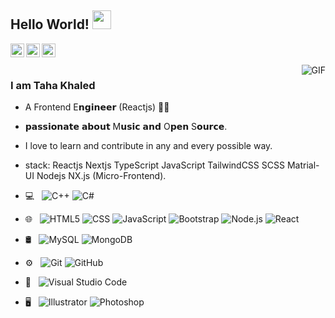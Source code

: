 
## Hello World! <img src="https://raw.githubusercontent.com/iampavangandhi/iampavangandhi/master/gifs/Hi.gif" width="30px"></h2>

<a href="https://www.linkedin.com/in/taha-khalled">
  <img align="left" alt="Taha Khaled's Linkdein" width="22px" src="https://cdn.jsdelivr.net/npm/simple-icons@v3/icons/linkedin.svg" />
</a>
<a href="https://github.com/Taha-Khaled">
  <img align="left" alt="Taha Khaled's Github" width="22px" src="https://cdn.jsdelivr.net/npm/simple-icons@v3/icons/github.svg" />
</a>
<a href="https://t.me/tahakhalled">
  <img align="left" alt="Taha Khaled's Telegram" width="22px" src="https://cdn.jsdelivr.net/npm/simple-icons@v3/icons/telegram.svg" />
</a>
<br />
<br />
<img align="right" alt="GIF" src="https://media.giphy.com/media/13HgwGsXF0aiGY/giphy.gif" />

### I am Taha Khaled
- A Frontend E𝗻𝗴𝗶𝗻𝗲𝗲𝗿 (Reactjs) 👨‍💻
- 𝗽𝗮𝘀𝘀𝗶𝗼𝗻𝗮𝘁𝗲 𝗮𝗯𝗼𝘂𝘁 M𝘂𝘀𝗶𝗰 𝗮𝗻𝗱 O𝗽𝗲𝗻 S𝗼𝘂𝗿𝗰𝗲. 
- I love to learn and contribute in any and every possible way.
- stack: Reactjs Nextjs TypeScript JavaScript TailwindCSS SCSS Matrial-UI Nodejs NX.js (Micro-Frontend).
- 💻 &nbsp;
![C++](https://img.shields.io/badge/-C++-333333?style=flat&logo=C%2B%2B&logoColor=00599C)
![C#](https://img.shields.io/badge/c%23-%20-green)

- 🌐 &nbsp;
  ![HTML5](https://img.shields.io/badge/-HTML5-333333?style=flat&logo=HTML5)
  ![CSS](https://img.shields.io/badge/-CSS-333333?style=flat&logo=CSS3&logoColor=1572B6)
  ![JavaScript](https://img.shields.io/badge/-JavaScript-333333?style=flat&logo=javascript)
  ![Bootstrap](https://img.shields.io/badge/-Bootstrap-333333?style=flat&logo=bootstrap&logoColor=563D7C)
  ![Node.js](https://img.shields.io/badge/-Node.js-333333?style=flat&logo=node.js)
  ![React](https://img.shields.io/badge/-React-333333?style=flat&logo=react)
- 🛢 &nbsp;
   ![MySQL](https://img.shields.io/badge/-MySQL-333333?style=flat&logo=mysql)
  ![MongoDB](https://img.shields.io/badge/-MongoDB-333333?style=flat&logo=mongodb)
- ⚙️ &nbsp;
  ![Git](https://img.shields.io/badge/-Git-333333?style=flat&logo=git)
  ![GitHub](https://img.shields.io/badge/-GitHub-333333?style=flat&logo=github)
- 🔧 &nbsp;
  ![Visual Studio Code](https://img.shields.io/badge/-Visual%20Studio%20Code-333333?style=flat&logo=visual-studio-code&logoColor=007ACC)
- 🖥 &nbsp;
  ![Illustrator](https://img.shields.io/badge/-Illustrator-333333?style=flat&logo=adobe-illustrator)
  ![Photoshop](https://img.shields.io/badge/-Photoshop-333333?style=flat&logo=adobe-photoshop)
<!---
Taha-Khaled/Taha-Khaled is a ✨ special ✨ repository because its `README.md` (this file) appears on your GitHub profile.
You can click the Preview link to take a look at your changes.
--->
